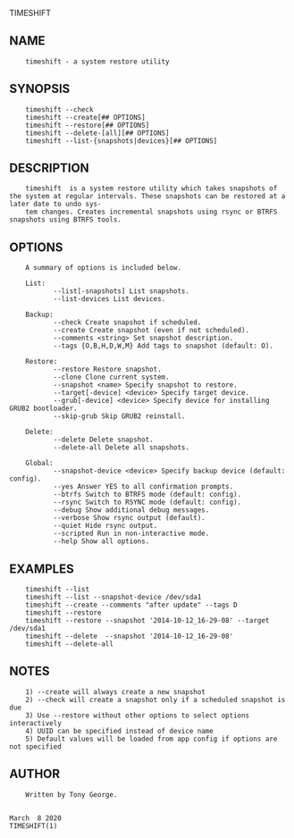   TIMESHIFT
 
## NAME
        timeshift - a system restore utility
 
## SYNOPSIS
        timeshift --check
        timeshift --create[## OPTIONS]
        timeshift --restore[## OPTIONS]
        timeshift --delete-[all][## OPTIONS]
        timeshift --list-{snapshots|devices}[## OPTIONS]
 
## DESCRIPTION
        timeshift  is a system restore utility which takes snapshots of the system at regular intervals. These snapshots can be restored at a later date to undo sys‐
        tem changes. Creates incremental snapshots using rsync or BTRFS snapshots using BTRFS tools.
 
## OPTIONS
        A summary of options is included below.
 
        List:
               --list[-snapshots] List snapshots.
               --list-devices List devices.
 
        Backup:
               --check Create snapshot if scheduled.
               --create Create snapshot (even if not scheduled).
               --comments <string> Set snapshot description.
               --tags {O,B,H,D,W,M} Add tags to snapshot (default: O).
 
        Restore:
               --restore Restore snapshot.
               --clone Clone current system.
               --snapshot <name> Specify snapshot to restore.
               --target[-device] <device> Specify target device.
               --grub[-device] <device> Specify device for installing GRUB2 bootloader.
               --skip-grub Skip GRUB2 reinstall.
 
        Delete:
               --delete Delete snapshot.
               --delete-all Delete all snapshots.
 
        Global:
               --snapshot-device <device> Specify backup device (default: config).
               --yes Answer YES to all confirmation prompts.
               --btrfs Switch to BTRFS mode (default: config).
               --rsync Switch to RSYNC mode (default: config).
               --debug Show additional debug messages.
               --verbose Show rsync output (default).
               --quiet Hide rsync output.
               --scripted Run in non-interactive mode.
               --help Show all options.
 
## EXAMPLES
        timeshift --list
        timeshift --list --snapshot-device /dev/sda1
        timeshift --create --comments "after update" --tags D
        timeshift --restore
        timeshift --restore --snapshot '2014-10-12_16-29-08' --target /dev/sda1
        timeshift --delete  --snapshot '2014-10-12_16-29-08'
        timeshift --delete-all
 
## NOTES
        1) --create will always create a new snapshot
        2) --check will create a snapshot only if a scheduled snapshot is due
        3) Use --restore without other options to select options interactively
        4) UUID can be specified instead of device name
        5) Default values will be loaded from app config if options are not specified
 
## AUTHOR
        Written by Tony George.
 
                                                                             March  8 2020                                                               TIMESHIFT(1)
